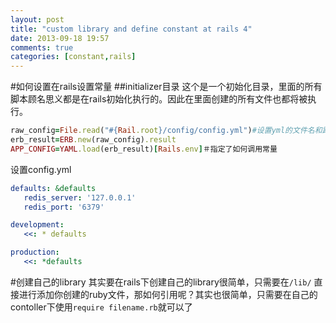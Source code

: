 ```yaml
---
layout: post
title: "custom library and define constant at rails 4"
date: 2013-09-18 19:57
comments: true
categories: [constant,rails]
---
```




#如何设置在rails设置常量
##initializer目录
这个是一个初始化目录，里面的所有脚本顾名思义都是在rails初始化执行的。因此在里面创建的所有文件也都将被执行。

``` ruby 创建config.rb
raw_config=File.read("#{Rail.root}/config/config.yml")#设置yml的文件名和路径
erb_result=ERB.new(raw_config).result
APP_CONFIG=YAML.load(erb_result)[Rails.env]＃指定了如何调用常量
```

设置config.yml
``` yaml config.yml
defaults: &defaults
   redis_server: '127.0.0.1'
   redis_port: '6379'

development:
   <<: * defaults

production:
   <<: *defaults
```



#创建自己的library
其实要在rails下创建自己的library很简单，只需要在`/lib/` 直接进行添加你创建的ruby文件，那如何引用呢？其实也很简单，只需要在自己的contoller下使用`require filename.rb`就可以了


